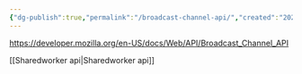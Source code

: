```yaml
---
{"dg-publish":true,"permalink":"/broadcast-channel-api/","created":"2024-08-24","updated":"2024-08-24T13:46:00"}
---
```




https://developer.mozilla.org/en-US/docs/Web/API/Broadcast_Channel_API

[[Sharedworker api\|Sharedworker api]]